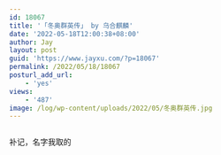 ```yaml
---
id: 18067
title: '「冬奥群英传」 by 乌合麒麟'
date: '2022-05-18T12:00:38+08:00'
author: Jay
layout: post
guid: 'https://www.jayxu.com/?p=18067'
permalink: /2022/05/18/18067
posturl_add_url:
    - 'yes'
views:
    - '487'
image: /log/wp-content/uploads/2022/05/冬奥群英传.jpg
---
```


<!-- wp:image {"id":18068,"sizeSlug":"large","linkDestination":"attachment"} -->
<figure class="wp-block-image size-large"><a href="https://www.jayxu.com/2022/05/18/18067/%e5%86%ac%e5%a5%a5%e7%be%a4%e8%8b%b1%e4%bc%a0"><img src="https://www.jayxu.com/log/wp-content/uploads/2022/05/冬奥群英传-1280x606.jpg" alt="" class="wp-image-18068"/></a></figure>
<!-- /wp:image -->

<!-- wp:paragraph -->
<p>补记，名字我取的</p>
<!-- /wp:paragraph -->
